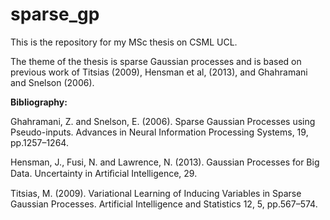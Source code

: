 # sparse_gp
This is the repository for my MSc thesis on CSML UCL. 

The theme of the thesis is sparse Gaussian processes and is based on previous work of Titsias (2009), Hensman et al, (2013), and Ghahramani and Snelson (2006).



**Bibliography:**

Ghahramani, Z. and Snelson, E. (2006). Sparse Gaussian Processes using Pseudo-inputs. Advances in Neural Information Processing Systems, 19, pp.1257–1264.

Hensman, J., Fusi, N. and Lawrence, N. (2013). Gaussian Processes for Big Data. Uncertainty in Artiﬁcial Intelligence, 29.

Titsias, M. (2009). Variational Learning of Inducing Variables in Sparse Gaussian Processes. Artificial Intelligence and Statistics 12, 5, pp.567–574.
